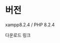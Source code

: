 <h1>버전</h1>
  <p margin-left="10px">xampp8.2.4 / PHP 8.2.4</p>
  <p>다운로드 링크<a src="https://www.apachefriends.org/download.html"></a></p>
